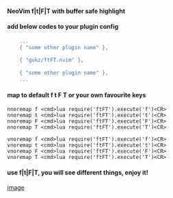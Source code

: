 #### NeoVim f|t|F|T<char> with buffer safe highlight

#### add below codes to your plugin config

``` lua
    ...
    { "some other plugin name" },
    
    { "gukz/ftFT.nvim" },
    
    { "some other plugin name" },
    ...
```

#### map to default f t F T or your own favourite keys
```
nnoremap f <cmd>lua require('ftFT').execute('f')<CR>
nnoremap t <cmd>lua require('ftFT').execute('t')<CR>
nnoremap F <cmd>lua require('ftFT').execute('F')<CR>
nnoremap T <cmd>lua require('ftFT').execute('T')<CR>

vnoremap f <cmd>lua require('ftFT').execute('f')<CR>
vnoremap t <cmd>lua require('ftFT').execute('t')<CR>
vnoremap F <cmd>lua require('ftFT').execute('F')<CR>
vnoremap T <cmd>lua require('ftFT').execute('T')<CR>
```

#### use f|t|F|T<char>, you will see different things, enjoy it!

[image]()
